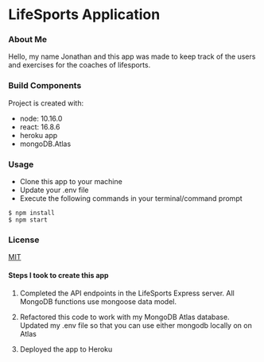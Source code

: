 


# LifeSports Application

### About Me
Hello, my name Jonathan and this app was made to keep track of the users and exercises for the coaches of lifesports.

### Build Components
Project is created with:
* node: 10.16.0
* react: 16.8.6
* heroku app
* mongoDB.Atlas

### Usage
* Clone this app to your machine
* Update your .env file
* Execute the following commands in your terminal/command prompt
```
$ npm install
$ npm start
```

### License
[MIT](https://choosealicense.com/licenses/mit/)


#### Steps I took to create this app

1. Completed the API endpoints in the LifeSports Express server. All MongoDB functions use mongoose data model.

2. Refactored this code to work with my MongoDB Atlas database. Updated my .env file so that you can use either mongodb locally on on Atlas

3. Deployed the app to Heroku







